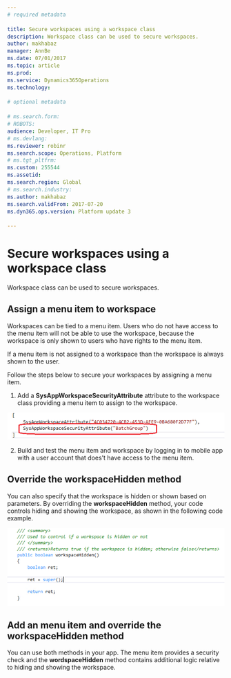 ```yaml
---
# required metadata

title: Secure workspaces using a workspace class
description: Workspace class can be used to secure workspaces.
author: makhabaz
manager: AnnBe
ms.date: 07/01/2017
ms.topic: article
ms.prod: 
ms.service: Dynamics365Operations
ms.technology: 

# optional metadata

# ms.search.form: 
# ROBOTS: 
audience: Developer, IT Pro
# ms.devlang: 
ms.reviewer: robinr
ms.search.scope: Operations, Platform
# ms.tgt_pltfrm: 
ms.custom: 255544
ms.assetid: 
ms.search.region: Global
# ms.search.industry: 
ms.author: makhabaz
ms.search.validFrom: 2017-07-20
ms.dyn365.ops.version: Platform update 3

---
```



# Secure workspaces using a workspace class
Workspace class can be used to secure workspaces.

## Assign a menu item to workspace
Workspaces can be tied to a menu item. Users who do not have access to the menu item will not be able to use the workspace, because the workspace is only shown to users who have rights to the menu item. 

If a menu item is not assigned to a workspace than the workspace is always shown to the user.

Follow the steps below to secure your workspaces by assigning a menu item.

1. Add a **SysAppWorkspaceSecurityAttribute** attribute to the workspace class providing a menu item to assign to the workspace.

![Assign menu item to workspace](media/workspace-api/SecureWorkspaceOption1.png)

2. Build and test the menu item and workspace by logging in to mobile app with a user account that does’t have access to the menu item. 

## Override the workspaceHidden method
You can also specify that the workspace is hidden or shown based on parameters. By overriding the **workspaceHidden** method, your code controls hiding and showing the workspace, as shown in the following code example.

![Override the workspaceHidden method](media/workspace-api/SecureWorkspaceOption2.png)

## Add an menu item and override the workspaceHidden method
You can use both methods in your app. The menu item provides a security check and the **wordspaceHidden** method contains additional logic relative to hiding and showing the workspace.

